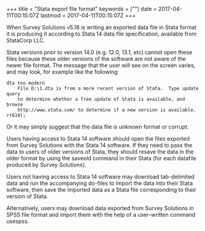 +++
title = "Stata export file format"
keywords = [""]
date = 2017-04-11T00:15:07Z
lastmod = 2017-04-11T00:15:07Z
+++

When Survey Solutions v5.18 is writing an exported data file in Stata
format it is producing it according to Stata 14 data file specification,
available from StataCorp LLC.   
  
Stata versions prior to version 14.0 (e.g. 12.0, 13.1, etc) cannot open
these files because these older versions of the software are not aware
of the newer file format. The message that the user will see on the
screen varies, and may look, for example like the following:

    dta too modern
        File D:\1.dta is from a more recent version of Stata.  Type update query
        to determine whether a free update of Stata is available, and browse 
        http://www.stata.com/ to determine if a new version is available.
    r(610);

Or it may simply suggest that the data file is unknown format or
corrupt.  
  
Users having access to Stata 14 software should open the files exported
from Survey Solutions with the Stata 14 software. If they need to pass
the data to users of older versions of Stata, they should resave the
data in the older format by using the saveold command in their Stata
(for each datafile produced by Survey Solutions).  
  
Users not having access to Stata 14 software may download tab-delimited
data and run the accompanying do-files to import the data into their
Stata software, then save the imported data as a Stata file
corresponding to their version of Stata.  
  
Alternatively, users may download data exported from Survey Solutions in
SPSS file format and import them with the help of a user-written command
usespss.

